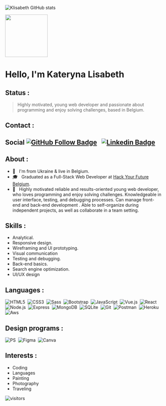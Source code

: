 ![Klisabeth GitHub stats](https://github-readme-stats.vercel.app/api?username=klisabeth&show_icons=true&theme=algolia&rank_icon=github&include_all_commits=true)


<img height="137px" src="https://github-readme-stats.vercel.app/api/top-langs/?username=katielisabeth&hide_border=true&layout=compact&langs_count=9&text_color=000&icon_color=fff&bg_color=0,52fa5a,4dfcff,c64dff&theme=graywhite" />

# Hello, I'm Kateryna Lisabeth

## Status :

 > Highly motivated, young web developer and passionate about programming and enjoy solving challenges, based in Belgium.

## Contact :

## Social [![GitHub Follow Badge](https://img.shields.io/github/followers/NisanurBulut?label=follow&style=social)](https://github.com/KatieLisabeth)  &nbsp; [![Linkedin Badge](https://img.shields.io/badge/-Linkedin-blue?style=flat&logo=Linkedin&logoColor=white&link=https://www.linkedin.com/in/nisanur-bulut/)](https://www.linkedin.com/in/kateryna-lisabeth-48a8a093/)

##  About :

-  🏡 &nbsp; I'm from Ukraine & live in Belgium.
-  🎓 &nbsp; Graduated as a Full-Stack Web Developer at [Hack Your Future Belgium](https://github.com/HackYourFutureBelgium).  
-  💁 &nbsp; Highly motivated reliable and results-oriented young web developer, who loves programming and enjoy solving challenges. Knowledgeable in user interface, testing, and debugging processes. Can manage front-end and back-end development . Able to self-organize during independent projects, as well as collaborate in a team setting. 

## Skills :


- Analytical.
- Responsive design.
- Wireframing and UI prototyping.
- Visual communication
- Testing and debugging.
- Back-end basics.
- Search engine optimization.
- UI/UX design

## Languages :

 ![HTML5](https://img.shields.io/badge/-HTML5-E34F26?style=flat&logo=HTML5&logoColor=fff)&nbsp;  ![CSS3](https://img.shields.io/badge/-CSS3-0e5cd1?style=flat&logo=CSS3&logoColor=000)&nbsp; ![Sass](https://img.shields.io/badge/-Sass-ff69b4?style=flat&logo=sass&logoColor=fff)&nbsp;  ![Bootstrap](https://img.shields.io/badge/-Bootstrap-563D7C?style=flat&logo=bootstrap&logoColor=fff)&nbsp;   ![JavaScript](https://img.shields.io/badge/-JavaScript-d8ef0b?style=flat&logo=javascript&labelColor=000)&nbsp; ![Vue.js](https://img.shields.io/badge/-Vue.js-42b883?style=flat&logo=Vue.js&logoColor=fff)&nbsp;  ![React](https://img.shields.io/badge/React-06e8f0?style=flat&logo=react&logoColor=fff)&nbsp; ![Node.js](https://img.shields.io/badge/-Node.js-099415?style=flat&logo=Node.js&logoColor=fff)&nbsp; ![Express](https://img.shields.io/badge/-Express-fff?style=flat&logo=Express&logoColor=0e5cd1)&nbsp; ![MongoDB](https://img.shields.io/badge/-MongoDB-c4c4c4?style=flat&logo=MongoDB&logoColor=099415)&nbsp; ![SQLite](https://img.shields.io/badge/-SQLite-fff?style=flat&logo=SQLite&logoColor=0e5cd1)&nbsp;  ![Git](https://img.shields.io/badge/-Git-E34F26?style=flat&logo=Git&logoColor=fff)&nbsp; ![Postman](https://img.shields.io/badge/-Postman-E34F26?style=flat&logo=Postman&logoColor=fff)&nbsp;  ![Heroku](https://img.shields.io/badge/-Heroku-563D7C?style=flat&logo=Heroku&logoColor=fff)&nbsp; ![Aws](https://img.shields.io/badge/-Aws-fff?style=flat&logo=Aws&logoColor=fff)&nbsp;

## Design programs : 

![PS](https://img.shields.io/badge/-PS-031a3d?style=flat&logo=Photoshop&logoColor=0e5cd1)&nbsp;   ![Figma](https://img.shields.io/badge/-Figma-000?style=flat&logo=Figma&logoColor=f715e4)&nbsp;  ![Canva](https://img.shields.io/badge/-Canva-06e8f0?style=flat&logo=Canva&logoColor=fff)&nbsp;
  
## Interests :
- Coding
- Languages
- Painting
- Photography
- Traveling

![visitors](https://visitor-badge.laobi.icu/badge?page_id=klisabeth)
